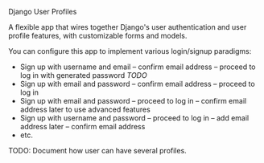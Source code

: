 Django User Profiles

A flexible app that wires together Django's user authentication and user profile features, with customizable forms and models.

You can configure this app to implement various login/signup paradigms:

* Sign up with username and email – confirm email address – proceed to log in with generated password *TODO*
* Sign up with email and password – confirm email address – proceed to log in
* Sign up with email and password – proceed to log in – confirm email address later to use advanced features
* Sign up with username and password – proceed to log in – add email address later – confirm email address
* etc.


TODO: Document how user can have several profiles.